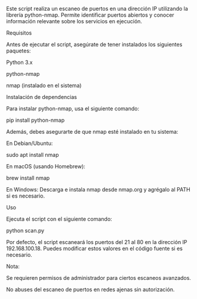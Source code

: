 Este script realiza un escaneo de puertos en una dirección IP utilizando la librería python-nmap. Permite identificar puertos abiertos y conocer información relevante sobre los servicios en ejecución.

Requisitos

Antes de ejecutar el script, asegúrate de tener instalados los siguientes paquetes:

Python 3.x

python-nmap

nmap (instalado en el sistema)


Instalación de dependencias

Para instalar python-nmap, usa el siguiente comando:

pip install python-nmap

Además, debes asegurarte de que nmap esté instalado en tu sistema:

En Debian/Ubuntu:

sudo apt install nmap

En macOS (usando Homebrew):

brew install nmap

En Windows:
Descarga e instala nmap desde nmap.org y agrégalo al PATH si es necesario.

Uso

Ejecuta el script con el siguiente comando:

python scan.py

Por defecto, el script escaneará los puertos del 21 al 80 en la dirección IP 192.168.100.18. Puedes modificar estos valores en el código fuente si es necesario.

Nota:

Se requieren permisos de administrador para ciertos escaneos avanzados.

No abuses del escaneo de puertos en redes ajenas sin autorización.
